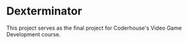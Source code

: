 # Dexterminator

This project serves as the final project for Coderhouse's Video Game Development course.
